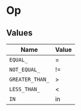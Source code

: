 # Op


## Values

| Name            | Value           |
| --------------- | --------------- |
| `EQUAL_`        | =               |
| `NOT_EQUAL_`    | !=              |
| `GREATER_THAN_` | >               |
| `LESS_THAN_`    | <               |
| `IN`            | in              |